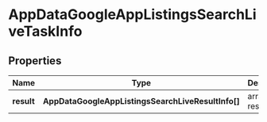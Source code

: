 # AppDataGoogleAppListingsSearchLiveTaskInfo

## Properties

| Name | Type | Description | Notes |
|------------ | ------------- | ------------- | -------------|
**result** | **AppDataGoogleAppListingsSearchLiveResultInfo[]** | array of results |[optional]|